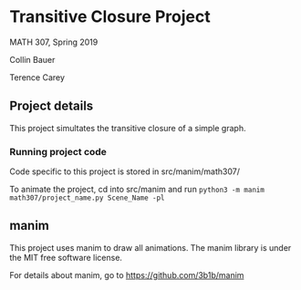 # Transitive Closure Project
MATH 307, Spring 2019

Collin Bauer

Terence Carey

## Project details
This project simultates the transitive closure of a simple graph.

### Running project code
Code specific to this project is stored in src/manim/math307/

To animate the project, cd into src/manim and run `python3 -m manim math307/project_name.py Scene_Name -pl`


## manim
This project uses manim to draw all animations. The manim library is under the MIT free software license.

For details about manim, go to https://github.com/3b1b/manim
